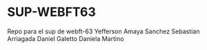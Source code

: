 # SUP-WEBFT63

Repo para el sup de webft-63
Yefferson Amaya Sanchez
Sebastian Arriagada
Daniel Galetto
Daniela Martino

